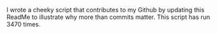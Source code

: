 I wrote a cheeky script that contributes to my Github by updating this ReadMe to illustrate why more than commits matter. This script has run 3470 times.